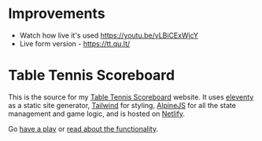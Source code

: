 # Improvements

* Watch how live it's used https://youtu.be/vLBiCExWjcY
* Live form version - https://tt.qu.lt/

# Table Tennis Scoreboard

This is the source for my [Table Tennis Scoreboard](https://tabletennisscoreboard.com)
website. It uses [eleventy](https://www.11ty.dev/) as a
static site generator, [Tailwind](http://tailwindcss.com/) for styling, 
[AlpineJS](https://alpinejs.dev/) for all the state management and game logic,
and is hosted on [Netlify](https://www.netlify.com/).

Go [have a play](https://tabletennisscoreboard.com) or [read
about the functionality](https://tabletennisscoreboard.com/help).


